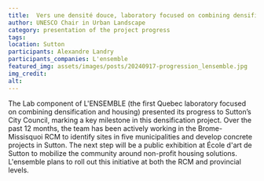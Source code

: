 ```yaml
---
title:  Vers une densité douce, laboratory focused on combining densification and housing
author: UNESCO Chair in Urban Landscape
category: presentation of the project progress
tags:
location: Sutton
participants: Alexandre Landry
participants_companies: L'ensemble
featured_img: assets/images/posts/20240917-progression_lensemble.jpg
img_credit: 
alt:
---
```

The Lab component of L'ENSEMBLE (the first Quebec laboratory focused on combining densification and housing) presented its progress to Sutton’s City Council, marking a key milestone in this densification project. Over the past 12 months, the team has been actively working in the Brome-Missisquoi RCM to identify sites in five municipalities and develop concrete projects in Sutton. The next step will be a public exhibition at École d'art de Sutton to mobilize the community around non-profit housing solutions. L'ensemble plans to roll out this initiative at both the RCM and provincial levels.
